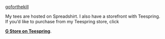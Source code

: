 <div id="myShop"><a href="https://shop.spreadshirt.com/goforthekill">goforthekill</a></div>
<p>
<script type="text/javascript">// <![CDATA[
var spread_shop_config = {
        shopName: 'goforthekill',
        locale: 'us_US',
        prefix: 'https://shop.spreadshirt.com',
        baseId: 'myShop'
    };
// ]]></script>
<script src="https://shop.spreadshirt.com/shopfiles/shopclient/shopclient.nocache.js" type="text/javascript">// <![CDATA[

// ]]></script>
</p>
<p>My tees are hosted on Spreadshirt. I also have a storefront with Teespring. If you&rsquo;d like to purchase from my Teespring store, click</p>
<p><strong><a href="https://teespring.com/stores/g-store">G Store on Teespring</a></strong>.</p>
